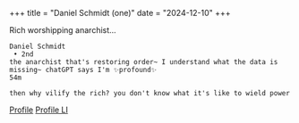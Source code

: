 +++
title = "Daniel Schmidt (one)"
date = "2024-12-10"
+++

Rich worshipping anarchist...

```
Daniel Schmidt
 • 2nd
the anarchist that's restoring order~ I understand what the data is missing~ chatGPT says I'm ✨profound✨
54m

then why vilify the rich? you don't know what it's like to wield power
```
[Profile](Profile.pdf)
[Profile LI](https://www.linkedin.com/in/dasniel/)
